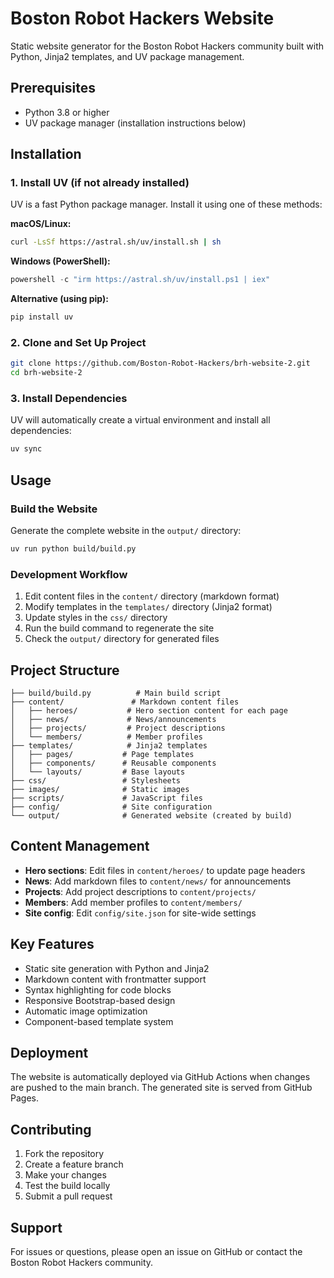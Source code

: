 # Boston Robot Hackers Website

Static website generator for the Boston Robot Hackers community built with Python, Jinja2 templates, and UV package management.

## Prerequisites

- Python 3.8 or higher
- UV package manager (installation instructions below)

## Installation

### 1. Install UV (if not already installed)

UV is a fast Python package manager. Install it using one of these methods:

**macOS/Linux:**
```bash
curl -LsSf https://astral.sh/uv/install.sh | sh
```

**Windows (PowerShell):**
```powershell
powershell -c "irm https://astral.sh/uv/install.ps1 | iex"
```

**Alternative (using pip):**
```bash
pip install uv
```

### 2. Clone and Set Up Project

```bash
git clone https://github.com/Boston-Robot-Hackers/brh-website-2.git
cd brh-website-2
```

### 3. Install Dependencies

UV will automatically create a virtual environment and install all dependencies:

```bash
uv sync
```

## Usage

### Build the Website

Generate the complete website in the `output/` directory:

```bash
uv run python build/build.py
```

### Development Workflow

1. Edit content files in the `content/` directory (markdown format)
2. Modify templates in the `templates/` directory (Jinja2 format)
3. Update styles in the `css/` directory
4. Run the build command to regenerate the site
5. Check the `output/` directory for generated files

## Project Structure

```
├── build/build.py          # Main build script
├── content/               # Markdown content files
│   ├── heroes/           # Hero section content for each page
│   ├── news/             # News/announcements
│   ├── projects/         # Project descriptions
│   └── members/          # Member profiles
├── templates/            # Jinja2 templates
│   ├── pages/           # Page templates
│   ├── components/      # Reusable components
│   └── layouts/         # Base layouts
├── css/                 # Stylesheets
├── images/              # Static images
├── scripts/             # JavaScript files
├── config/              # Site configuration
└── output/              # Generated website (created by build)
```

## Content Management

- **Hero sections**: Edit files in `content/heroes/` to update page headers
- **News**: Add markdown files to `content/news/` for announcements
- **Projects**: Add project descriptions to `content/projects/`
- **Members**: Add member profiles to `content/members/`
- **Site config**: Edit `config/site.json` for site-wide settings

## Key Features

- Static site generation with Python and Jinja2
- Markdown content with frontmatter support
- Syntax highlighting for code blocks
- Responsive Bootstrap-based design
- Automatic image optimization
- Component-based template system

## Deployment

The website is automatically deployed via GitHub Actions when changes are pushed to the main branch. The generated site is served from GitHub Pages.

## Contributing

1. Fork the repository
2. Create a feature branch
3. Make your changes
4. Test the build locally
5. Submit a pull request

## Support

For issues or questions, please open an issue on GitHub or contact the Boston Robot Hackers community.